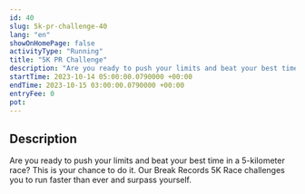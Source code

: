```yaml
---
id: 40
slug: 5k-pr-challenge-40
lang: "en"
showOnHomePage: false
activityType: "Running"
title: "5K PR Challenge"
description: "Are you ready to push your limits and beat your best time in a 5-kilometer race? This is your chance to do it. Our Break Records 5K Race challenges you to run faster than ever and surpass yourself."
startTime: 2023-10-14 05:00:00.0790000 +00:00
endTime: 2023-10-15 03:00:00.0790000 +00:00
entryFee: 0
pot:
---
```


## Description

Are you ready to push your limits and beat your best time in a 5-kilometer race? This is your chance to do it. Our Break Records 5K Race challenges you to run faster than ever and surpass yourself.
